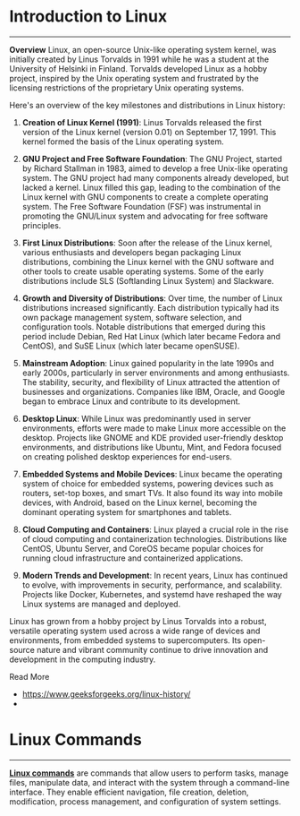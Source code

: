 # Introduction to Linux
---
**Overview**
Linux, an open-source Unix-like operating system kernel, was initially created by Linus Torvalds in 1991 while he was a student at the University of Helsinki in Finland. Torvalds developed Linux as a hobby project, inspired by the Unix operating system and frustrated by the licensing restrictions of the proprietary Unix operating systems.

Here's an overview of the key milestones and distributions in Linux history:

1. **Creation of Linux Kernel (1991)**: Linus Torvalds released the first version of the Linux kernel (version 0.01) on September 17, 1991. This kernel formed the basis of the Linux operating system.

2. **GNU Project and Free Software Foundation**: The GNU Project, started by Richard Stallman in 1983, aimed to develop a free Unix-like operating system. The GNU project had many components already developed, but lacked a kernel. Linux filled this gap, leading to the combination of the Linux kernel with GNU components to create a complete operating system. The Free Software Foundation (FSF) was instrumental in promoting the GNU/Linux system and advocating for free software principles.

3. **First Linux Distributions**: Soon after the release of the Linux kernel, various enthusiasts and developers began packaging Linux distributions, combining the Linux kernel with the GNU software and other tools to create usable operating systems. Some of the early distributions include SLS (Softlanding Linux System) and Slackware.

4. **Growth and Diversity of Distributions**: Over time, the number of Linux distributions increased significantly. Each distribution typically had its own package management system, software selection, and configuration tools. Notable distributions that emerged during this period include Debian, Red Hat Linux (which later became Fedora and CentOS), and SuSE Linux (which later became openSUSE).

5. **Mainstream Adoption**: Linux gained popularity in the late 1990s and early 2000s, particularly in server environments and among enthusiasts. The stability, security, and flexibility of Linux attracted the attention of businesses and organizations. Companies like IBM, Oracle, and Google began to embrace Linux and contribute to its development.

6. **Desktop Linux**: While Linux was predominantly used in server environments, efforts were made to make Linux more accessible on the desktop. Projects like GNOME and KDE provided user-friendly desktop environments, and distributions like Ubuntu, Mint, and Fedora focused on creating polished desktop experiences for end-users.

7. **Embedded Systems and Mobile Devices**: Linux became the operating system of choice for embedded systems, powering devices such as routers, set-top boxes, and smart TVs. It also found its way into mobile devices, with Android, based on the Linux kernel, becoming the dominant operating system for smartphones and tablets.

8. **Cloud Computing and Containers**: Linux played a crucial role in the rise of cloud computing and containerization technologies. Distributions like CentOS, Ubuntu Server, and CoreOS became popular choices for running cloud infrastructure and containerized applications.

9. **Modern Trends and Development**: In recent years, Linux has continued to evolve, with improvements in security, performance, and scalability. Projects like Docker, Kubernetes, and systemd have reshaped the way Linux systems are managed and deployed.

Linux has grown from a hobby project by Linus Torvalds into a robust, versatile operating system used across a wide range of devices and environments, from embedded systems to supercomputers. Its open-source nature and vibrant community continue to drive innovation and development in the computing industry.

Read More
-  https://www.geeksforgeeks.org/linux-history/
-  

# Linux Commands
---
**<span style="text-decoration:underline;">Linux commands</span>** are commands that allow users to perform tasks, manage files, manipulate data, and interact with the system through a command-line interface. They enable efficient navigation, file creation, deletion, modification, process management, and configuration of system settings.

